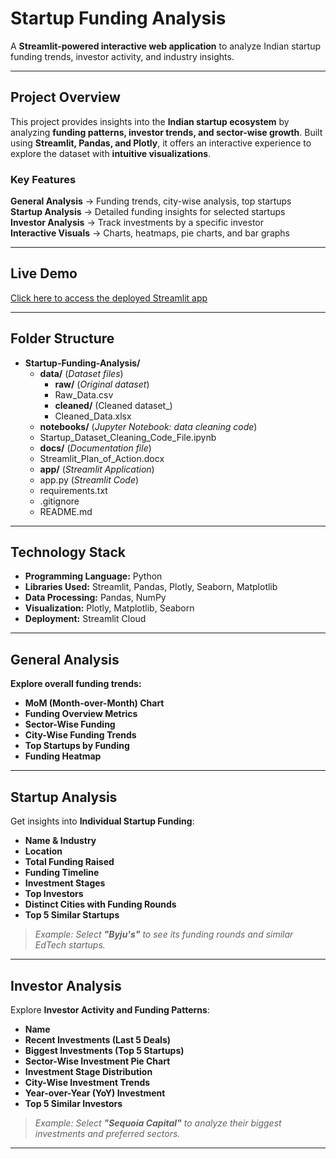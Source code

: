 #  Startup Funding Analysis

A **Streamlit-powered interactive web application** to analyze Indian startup funding trends, investor activity, and industry insights.



---

##  Project Overview
This project provides insights into the **Indian startup ecosystem** by analyzing **funding patterns, investor trends, and sector-wise growth**. Built using **Streamlit, Pandas, and Plotly**, it offers an interactive experience to explore the dataset with **intuitive visualizations**.

###  Key Features
**General Analysis** → Funding trends, city-wise analysis, top startups  
**Startup Analysis** → Detailed funding insights for selected startups  
**Investor Analysis** → Track investments by a specific investor  
**Interactive Visuals** → Charts, heatmaps, pie charts, and bar graphs  

---
 
## Live Demo

 [Click here to access the deployed Streamlit app](https://startup-funding-dashboard.streamlit.app/)


---

## Folder Structure

- **Startup-Funding-Analysis/**
  - **data/** (_Dataset files_)
    -  **raw/** (_Original dataset_)
      -  Raw_Data.csv
    -  **cleaned/** (Cleaned dataset_)
      -  Cleaned_Data.xlsx
  -  **notebooks/** (_Jupyter Notebook: data cleaning code_)
    -  Startup_Dataset_Cleaning_Code_File.ipynb
  -  **docs/** (_Documentation file_)
    -  Streamlit_Plan_of_Action.docx
  -  **app/** (_Streamlit Application_)
    -  app.py (_Streamlit Code_)
    -  requirements.txt 
  -  .gitignore 
  -  README.md 

---

##  Technology Stack  

- **Programming Language:** Python  
- **Libraries Used:** Streamlit, Pandas, Plotly, Seaborn, Matplotlib  
- **Data Processing:** Pandas, NumPy  
- **Visualization:** Plotly, Matplotlib, Seaborn  
- **Deployment:** Streamlit Cloud  

---

##  General Analysis
**Explore overall funding trends:**
-  **MoM (Month-over-Month) Chart**
-  **Funding Overview Metrics**
-  **Sector-Wise Funding**
-  **City-Wise Funding Trends**
-  **Top Startups by Funding**
-  **Funding Heatmap**
---

##  Startup Analysis
Get insights into **Individual Startup Funding**:
-  **Name & Industry**
-  **Location**
-  **Total Funding Raised**
-  **Funding Timeline**
-  **Investment Stages**
-  **Top Investors**
-  **Distinct Cities with Funding Rounds**
-  **Top 5 Similar Startups**

> _Example: Select **"Byju's"** to see its funding rounds and similar EdTech startups._

---

##  Investor Analysis
Explore **Investor Activity and Funding Patterns**:
-  **Name**
-  **Recent Investments (Last 5 Deals)**
-  **Biggest Investments (Top 5 Startups)**
-  **Sector-Wise Investment Pie Chart**
-  **Investment Stage Distribution**
-  **City-Wise Investment Trends**
-  **Year-over-Year (YoY) Investment**
-  **Top 5 Similar Investors**

> _Example: Select **"Sequoia Capital"** to analyze their biggest investments and preferred sectors._

---





